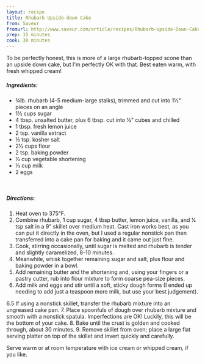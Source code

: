 ```yaml
---
layout: recipe
title: Rhubarb Upside-down Cake
from: Saveur
fromurl: http://www.saveur.com/article/recipes/Rhubarb-Upside-Down-Cake
prep: 15 minutes
cook: 30 minutes
---
```


To be perfectly honest, this is more of a large rhubarb-topped scone than an
upside down cake, but I'm perfectly OK with that. Best eaten warm, with fresh
whipped cream!

##### Ingredients:

* ¾lb. rhubarb (4-5 medium-large stalks), trimmed and cut into 1½" pieces on an angle
* 1½ cups sugar
* 4 tbsp. unsalted butter, plus 6 tbsp. cut into ½" cubes and chilled
* 1 tbsp. fresh lemon juice
* 2 tsp. vanilla extract
* ½ tsp. kosher salt
* 2½ cups flour
* 2 tsp. baking powder
* ½ cup vegetable shortening
* ⅓ cup milk
* 2 eggs

<br>

##### Directions:

1. Heat oven to 375°F. 
2. Combine rhubarb, 1 cup sugar, 4 tbsp butter, lemon juice, vanilla, and 1⁄4 tsp salt in a 9" skillet over medium heat. Cast iron works best, as you can put it directly in the oven, but I used a regular nonstick pan then transferred into a cake pan for baking and it came out just fine. 
3. Cook, stirring occasionally, until sugar is melted and rhubarb is tender and slightly caramelized, 8-10 minutes.
4. Meanwhile, whisk together remaining sugar and salt, plus flour and baking powder in a bowl. 
5. Add remaining butter and the shortening and, using your fingers or a pastry cutter, rub into flour mixture to form coarse pea-size pieces. 
6. Add milk and eggs and stir until a soft, sticky dough forms (I ended up needing to add just a teaspoon more milk, but use your best judgement). 

6.5 If using a nonstick skillet, transfer the rhubarb mixture into an ungreased cake pan.
7. Place spoonfuls of dough over rhubarb mixture and smooth with a nonstick spatula. Imperfections are OK! Luckily, this will be the bottom of your cake.
8. Bake until the crust is golden and cooked through, about 30 minutes. 
9. Remove skillet from oven; place a large flat serving platter on top of the skillet and invert quickly and carefully. 

Serve warm or at room temperature with ice cream or whipped cream, if you like.
